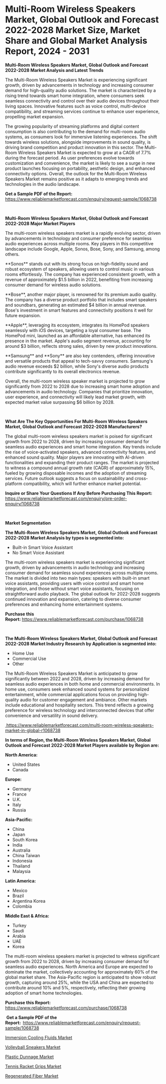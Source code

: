 <p><h1>Multi-Room Wireless Speakers Market, Global Outlook and Forecast 2022-2028 Market Size, Market Share and Global Market Analysis Report, 2024 - 2031</h1></p><p><strong>Multi-Room Wireless Speakers Market, Global Outlook and Forecast 2022-2028 Market Analysis and Latest Trends</strong></p>
<p><p>The Multi-Room Wireless Speakers Market is experiencing significant growth, driven by advancements in technology and increasing consumer demand for high-quality audio solutions. The market is characterized by a rising trend towards smart home integration, where consumers seek seamless connectivity and control over their audio devices throughout their living spaces. Innovative features such as voice control, multi-device compatibility, and streaming services continue to enhance user experience, propelling market expansion.</p><p>The growing popularity of streaming platforms and digital content consumption is also contributing to the demand for multi-room audio systems, as consumers look for immersive listening experiences. The shift towards wireless solutions, alongside improvements in sound quality, is driving brand competition and product innovation in this sector. The Multi-Room Wireless Speakers Market is expected to grow at a CAGR of 7.7% during the forecast period. As user preferences evolve towards customization and convenience, the market is likely to see a surge in new product launches focusing on portability, aesthetic design, and enhanced connectivity options. Overall, the outlook for the Multi-Room Wireless Speakers Market remains positive as it adapts to emerging trends and technologies in the audio landscape.</p></p>
<p><strong>Get a Sample PDF of the Report:&nbsp;</strong> <a href="https://www.reliablemarketforecast.com/enquiry/request-sample/1068738">https://www.reliablemarketforecast.com/enquiry/request-sample/1068738</a></p>
<p>&nbsp;</p>
<p><strong>Multi-Room Wireless Speakers Market, Global Outlook and Forecast 2022-2028 Major Market Players</strong></p>
<p><p>The multi-room wireless speakers market is a rapidly evolving sector, driven by advancements in technology and consumer preference for seamless audio experiences across multiple rooms. Key players in this competitive landscape include Google, Apple, Sonos, Bose, Sony, and Samsung, among others.</p><p>**Sonos** stands out with its strong focus on high-fidelity sound and robust ecosystem of speakers, allowing users to control music in various rooms effortlessly. The company has experienced consistent growth, with a revenue of approximately $1.5 billion in 2022, benefiting from increasing consumer demand for wireless audio solutions.</p><p>**Bose**, another major player, is renowned for its premium audio quality. The company has a diverse product portfolio that includes smart speakers and soundbars, generating an estimated $4 billion in annual revenue. Bose's investment in smart features and connectivity positions it well for future expansion.</p><p>**Apple**, leveraging its ecosystem, integrates its HomePod speakers seamlessly with iOS devices, targeting a loyal consumer base. The HomePod mini, launched as an affordable alternative, has enhanced its presence in the market. Apple's audio segment revenue, accounting for around $3 billion, reflects strong sales, driven by new product innovations.</p><p>**Samsung** and **Sony** are also key contenders, offering innovative and versatile products that appeal to tech-savvy consumers. Samsung's audio revenue exceeds $2 billion, while Sony's diverse audio products contribute significantly to its overall electronics revenue.</p><p>Overall, the multi-room wireless speaker market is projected to grow significantly from 2022 to 2028 due to increasing smart home adoption and advancements in audio technology. Companies that prioritize innovation, user experience, and connectivity will likely lead market growth, with expected market value surpassing $6 billion by 2028.</p></p>
<p>&nbsp;</p>
<p><strong>What Are The Key Opportunities For Multi-Room Wireless Speakers Market, Global Outlook and Forecast 2022-2028 Manufacturers?</strong></p>
<p><p>The global multi-room wireless speakers market is poised for significant growth from 2022 to 2028, driven by increasing consumer demand for seamless audio experiences and smart home integration. Key trends include the rise of voice-activated speakers, advanced connectivity features, and enhanced sound quality. Major players are innovating with AI-driven functionalities and expanding their product ranges. The market is projected to witness a compound annual growth rate (CAGR) of approximately 15%, fueled by growing disposable incomes and the adoption of streaming services. Future outlook suggests a focus on sustainability and cross-platform compatibility, which will further enhance market potential.</p></p>
<p><strong>Inquire or Share Your Questions If Any Before Purchasing This Report:</strong> <a href="https://www.reliablemarketforecast.com/enquiry/pre-order-enquiry/1068738">https://www.reliablemarketforecast.com/enquiry/pre-order-enquiry/1068738</a></p>
<p>&nbsp;</p>
<p><strong>Market Segmentation</strong></p>
<p><strong>The Multi-Room Wireless Speakers Market, Global Outlook and Forecast 2022-2028 Market Analysis by types is segmented into:</strong></p>
<p><ul><li>Built-in Smart Voice Assistant</li><li>No Smart Voice Assistant</li></ul></p>
<p><p>The multi-room wireless speakers market is experiencing significant growth, driven by advancements in audio technology and increasing consumer demand for seamless sound experiences across multiple rooms. The market is divided into two main types: speakers with built-in smart voice assistants, providing users with voice control and smart home integration, and those without smart voice assistants, focusing on straightforward audio playback. The global outlook for 2022-2028 suggests continued innovation and expansion, catering to diverse consumer preferences and enhancing home entertainment systems.</p></p>
<p><strong>Purchase this Report:&nbsp;</strong><a href="https://www.reliablemarketforecast.com/purchase/1068738">https://www.reliablemarketforecast.com/purchase/1068738</a></p>
<p>&nbsp;</p>
<p><strong>The Multi-Room Wireless Speakers Market, Global Outlook and Forecast 2022-2028 Market Industry Research by Application is segmented into:</strong></p>
<p><ul><li>Home Use</li><li>Commercial Use</li><li>Other</li></ul></p>
<p><p>The Multi-Room Wireless Speakers Market is anticipated to grow significantly between 2022 and 2028, driven by increasing demand for seamless audio experiences in both home and commercial environments. In home use, consumers seek enhanced sound systems for personalized entertainment, while commercial applications focus on providing high-quality audio for customer engagement and ambiance. Other markets include educational and hospitality sectors. This trend reflects a growing preference for wireless technology and interconnected devices that offer convenience and versatility in sound delivery.</p></p>
<p><a href="https://www.reliablemarketforecast.com/multi-room-wireless-speakers-market-in-global-r1068738">&nbsp;https://www.reliablemarketforecast.com/multi-room-wireless-speakers-market-in-global-r1068738</a></p>
<p><strong>In terms of Region, the Multi-Room Wireless Speakers Market, Global Outlook and Forecast 2022-2028 Market Players available by Region are:</strong></p>
<p>
    <p> <strong> North America: </strong>
        <ul>
            <li>United States</li>
            <li>Canada</li>
        </ul>
        </p> 
    <p> <strong> Europe: </strong>
        <ul>
            <li>Germany</li>
            <li>France</li>
            <li>U.K.</li>
            <li>Italy</li>
            <li>Russia</li>
        </ul>
        </p> 
    <p> <strong> Asia-Pacific: </strong>
        <ul>
            <li>China</li>
            <li>Japan</li>
            <li>South Korea</li>
            <li>India</li>
            <li>Australia</li>
            <li>China Taiwan</li>
            <li>Indonesia</li>
            <li>Thailand</li>
            <li>Malaysia</li>
        </ul>
        </p> 
    <p> <strong> Latin America: </strong>
        <ul>
            <li>Mexico</li>
            <li>Brazil</li>
            <li>Argentina Korea</li>
            <li>Colombia</li>
        </ul>
        </p> 
    <p> <strong> Middle East & Africa: </strong>
        <ul>
            <li>Turkey</li>
            <li>Saudi</li>
            <li>Arabia</li>
            <li>UAE</li>
            <li>Korea</li>
        </ul>
    </p>
    </p>
<p><p>The multi-room wireless speakers market is projected to witness significant growth from 2022 to 2028, driven by increasing consumer demand for seamless audio experiences. North America and Europe are expected to dominate the market, collectively accounting for approximately 60% of the global market share. The Asia-Pacific region is anticipated to show robust growth, capturing around 25%, while the USA and China are expected to contribute around 10% and 5%, respectively, reflecting their growing adoption of smart home technologies.</p></p>
<p><strong>Purchase this Report: </strong><a href="https://www.reliablemarketforecast.com/purchase/1068738">https://www.reliablemarketforecast.com/purchase/1068738</a></p>
<p>&nbsp;<strong>Get a Sample PDF of the Report:&nbsp;&nbsp;</strong><a href="https://www.reliablemarketforecast.com/enquiry/request-sample/1068738">https://www.reliablemarketforecast.com/enquiry/request-sample/1068738</a></p>
<p><strong></strong></p>
<p><p><a href="https://medium.com/@madisynreinger/the-market-for-immersion-cooling-fluids-market-is-examined-in-this-report-along-with-the-factors-004254f0fc74">Immersion Cooling Fluids Market</a></p><p><a href="https://www.linkedin.com/pulse/driving-market-forces-volleyball-sneakers-trends-future-forecasts-sfkuc?trackingId=YS9TbKthQ0OrKZmURI1x0w%3D%3D">Volleyball Sneakers Market</a></p><p><a href="https://medium.com/@madisynreinger/the-global-plastic-dunnage-market-is-expected-to-witness-a-compound-annual-growth-rate-cagr-of-ab0370302913">Plastic Dunnage Market</a></p><p><a href="https://www.linkedin.com/pulse/tennis-racket-grips-market-outlook-share-analysis-growth-trends-xjkyc?trackingId=iQ8G1UQoT8SWJ3X8CxuH5Q%3D%3D">Tennis Racket Grips Market</a></p><p><a href="https://issuu.com/reportprime-2/docs/regenerated-fiber-market-size-2030._625b1c5639c610">Regenerated Fiber Market</a></p></p>